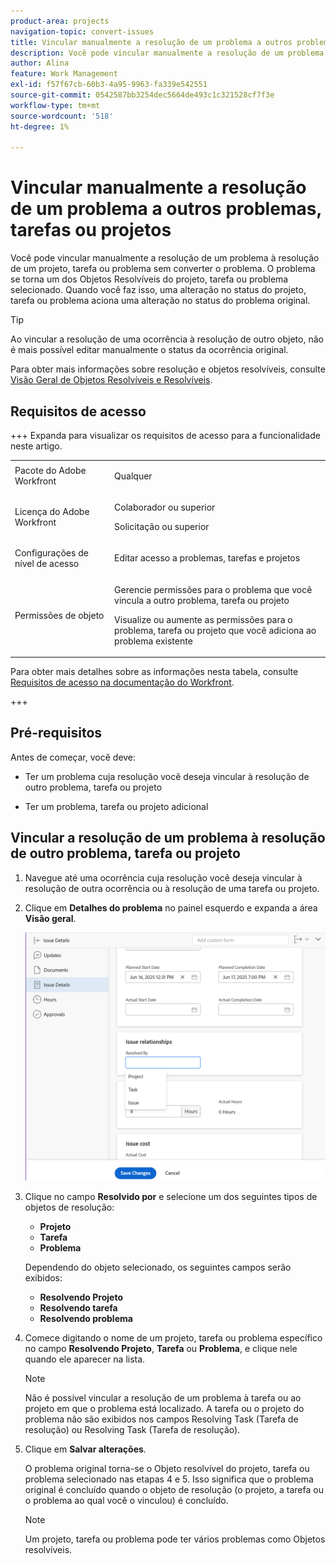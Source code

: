 ```yaml
---
product-area: projects
navigation-topic: convert-issues
title: Vincular manualmente a resolução de um problema a outros problemas, tarefas ou projetos
description: Você pode vincular manualmente a resolução de um problema à resolução de um projeto, tarefa ou problema sem converter o problema. O problema se torna um dos Objetos Resolvíveis do projeto, tarefa ou problema selecionado. Quando você faz isso, uma alteração no status do projeto, tarefa ou problema aciona uma alteração no status do problema original.
author: Alina
feature: Work Management
exl-id: f57f67cb-60b3-4a95-9963-fa339e542551
source-git-commit: 0542587bb3254dec5664de493c1c321528cf7f3e
workflow-type: tm+mt
source-wordcount: '518'
ht-degree: 1%

---
```


# Vincular manualmente a resolução de um problema a outros problemas, tarefas ou projetos

<!--Audited: 08/2025-->

Você pode vincular manualmente a resolução de um problema à resolução de um projeto, tarefa ou problema sem converter o problema. O problema se torna um dos Objetos Resolvíveis do projeto, tarefa ou problema selecionado. Quando você faz isso, uma alteração no status do projeto, tarefa ou problema aciona uma alteração no status do problema original.

>[!TIP]
>
>Ao vincular a resolução de uma ocorrência à resolução de outro objeto, não é mais possível editar manualmente o status da ocorrência original.

Para obter mais informações sobre resolução e objetos resolvíveis, consulte [Visão Geral de Objetos Resolvíveis e Resolvíveis](../../../manage-work/issues/convert-issues/resolving-and-resolvable-objects.md).

## Requisitos de acesso

+++ Expanda para visualizar os requisitos de acesso para a funcionalidade neste artigo.

<table style="table-layout:auto"> 
 <col> 
 <col> 
 <tbody> 
  <tr> 
   <td role="rowheader">Pacote do Adobe Workfront</td> 
   <td> <p>Qualquer</p> </td> 
  </tr> 
  <tr> 
   <td role="rowheader">Licença do Adobe Workfront</td> 
   <td><p>Colaborador ou superior</p> 
   <p>Solicitação ou superior</p> </td> 
  </tr> 
  <tr> 
   <td role="rowheader">Configurações de nível de acesso</td> 
   <td> <p>Editar acesso a problemas, tarefas e projetos</p> </td> 
  </tr> 
  <tr> 
   <td role="rowheader">Permissões de objeto</td> 
   <td> <p>Gerencie permissões para o problema que você vincula a outro problema, tarefa ou projeto</p> <p>Visualize ou aumente as permissões para o problema, tarefa ou projeto que você adiciona ao problema existente</p>  </td> 
  </tr> 
 </tbody> 
</table>

Para obter mais detalhes sobre as informações nesta tabela, consulte [Requisitos de acesso na documentação do Workfront](/help/quicksilver/administration-and-setup/add-users/access-levels-and-object-permissions/access-level-requirements-in-documentation.md).

+++

<!--Old:

<table style="table-layout:auto"> 
 <col> 
 <col> 
 <tbody> 
  <tr> 
   <td role="rowheader">Adobe Workfront plan*</td> 
   <td> <p>Any </p> </td> 
  </tr> 
  <tr> 
   <td role="rowheader">Adobe Workfront license*</td> 
   <td> <p>Request or higher</p> </td> 
  </tr> 
  <tr> 
   <td role="rowheader">Access level configurations*</td> 
   <td> <p>Edit access to Issues,&nbsp;Tasks, Projects</p> <p>Note: If you still don't have access, ask your Workfront administrator if they set additional restrictions in your access level. For information on how a Workfront administrator can modify your access level, see <a href="../../../administration-and-setup/add-users/configure-and-grant-access/create-modify-access-levels.md" class="MCXref xref">Create or modify custom access levels</a>.</p> </td> 
  </tr> 
  <tr> 
   <td role="rowheader">Object permissions</td> 
   <td> <p>Manage permissions to the issue you link to another issue, task, or project</p> <p>View or higher permissions to the issue, task, or project you add to the existing issue</p> <p>For information on requesting additional access, see <a href="../../../workfront-basics/grant-and-request-access-to-objects/request-access.md" class="MCXref xref">Request access to objects </a>.</p> </td> 
  </tr> 
 </tbody> 
</table>-->

## Pré-requisitos

Antes de começar, você deve:

* Ter um problema cuja resolução você deseja vincular à resolução de outro problema, tarefa ou projeto

* Ter um problema, tarefa ou projeto adicional

## Vincular a resolução de um problema à resolução de outro problema, tarefa ou projeto

1. Navegue até uma ocorrência cuja resolução você deseja vincular à resolução de outra ocorrência ou à resolução de uma tarefa ou projeto.
1. Clique em **Detalhes do problema** no painel esquerdo e expanda a área **Visão geral**.

   ![Ícone de detalhes do problema](assets/qs-issue-details-icon-expanded-with-overview-section-350x462.png)

1. Clique no campo **Resolvido por** e selecione um dos seguintes tipos de objetos de resolução:

   * **Projeto**
   * **Tarefa**
   * **Problema**

   Dependendo do objeto selecionado, os seguintes campos serão exibidos:

   * **Resolvendo Projeto**
   * **Resolvendo tarefa**
   * **Resolvendo problema**

1. Comece digitando o nome de um projeto, tarefa ou problema específico no campo **Resolvendo Projeto**, **Tarefa** ou **Problema**, e clique nele quando ele aparecer na lista.

   >[!NOTE]
   >
   >Não é possível vincular a resolução de um problema à tarefa ou ao projeto em que o problema está localizado. A tarefa ou o projeto do problema não são exibidos nos campos Resolving Task (Tarefa de resolução) ou Resolving Task (Tarefa de resolução).


1. Clique em **Salvar alterações**.

   O problema original torna-se o Objeto resolvível do projeto, tarefa ou problema selecionado nas etapas 4 e 5. Isso significa que o problema original é concluído quando o objeto de resolução (o projeto, a tarefa ou o problema ao qual você o vinculou) é concluído.

   >[!NOTE]
   >
   >Um projeto, tarefa ou problema pode ter vários problemas como Objetos resolvíveis.
